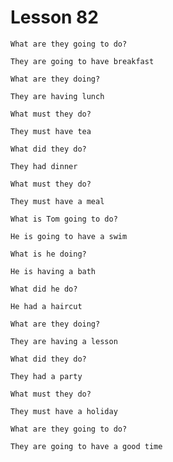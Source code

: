 # Lesson 82

```
What are they going to do?

They are going to have breakfast
```

```
What are they doing?

They are having lunch
```

```
What must they do?

They must have tea
```

```
What did they do?

They had dinner
```

```
What must they do?

They must have a meal
```

```
What is Tom going to do?

He is going to have a swim
```

```
What is he doing?

He is having a bath
```

```
What did he do?

He had a haircut
```

```
What are they doing?

They are having a lesson
```

```
What did they do?

They had a party
```

```
What must they do?

They must have a holiday
```

```
What are they going to do?

They are going to have a good time
```
